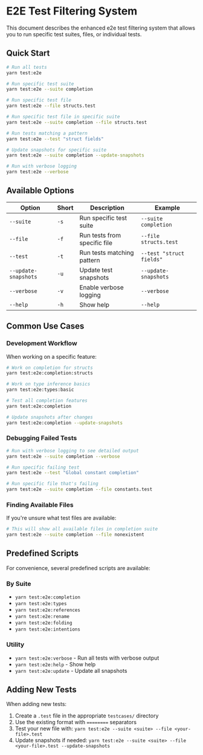 # E2E Test Filtering System

This document describes the enhanced e2e test filtering system that allows you to run specific test suites, files, or
individual tests.

## Quick Start

```bash
# Run all tests
yarn test:e2e

# Run specific test suite
yarn test:e2e --suite completion

# Run specific test file
yarn test:e2e --file structs.test

# Run specific test file in specific suite
yarn test:e2e --suite completion --file structs.test

# Run tests matching a pattern
yarn test:e2e --test "struct fields"

# Update snapshots for specific suite
yarn test:e2e --suite completion --update-snapshots

# Run with verbose logging
yarn test:e2e --verbose
```

## Available Options

| Option               | Short | Description                  | Example                  |
| -------------------- | ----- | ---------------------------- | ------------------------ |
| `--suite`            | `-s`  | Run specific test suite      | `--suite completion`     |
| `--file`             | `-f`  | Run tests from specific file | `--file structs.test`    |
| `--test`             | `-t`  | Run tests matching pattern   | `--test "struct fields"` |
| `--update-snapshots` | `-u`  | Update test snapshots        | `--update-snapshots`     |
| `--verbose`          | `-v`  | Enable verbose logging       | `--verbose`              |
| `--help`             | `-h`  | Show help                    | `--help`                 |

## Common Use Cases

### Development Workflow

When working on a specific feature:

```bash
# Work on completion for structs
yarn test:e2e:completion:structs

# Work on type inference basics
yarn test:e2e:types:basic

# Test all completion features
yarn test:e2e:completion

# Update snapshots after changes
yarn test:e2e:completion --update-snapshots
```

### Debugging Failed Tests

```bash
# Run with verbose logging to see detailed output
yarn test:e2e --suite completion --verbose

# Run specific failing test
yarn test:e2e --test "Global constant completion"

# Run specific file that's failing
yarn test:e2e --suite completion --file constants.test
```

### Finding Available Files

If you're unsure what test files are available:

```bash
# This will show all available files in completion suite
yarn test:e2e --suite completion --file nonexistent
```

## Predefined Scripts

For convenience, several predefined scripts are available:

### By Suite

- `yarn test:e2e:completion`
- `yarn test:e2e:types`
- `yarn test:e2e:references`
- `yarn test:e2e:rename`
- `yarn test:e2e:folding`
- `yarn test:e2e:intentions`

### Utility

- `yarn test:e2e:verbose` - Run all tests with verbose output
- `yarn test:e2e:help` - Show help
- `yarn test:e2e:update` - Update all snapshots

## Adding New Tests

When adding new tests:

1. Create a `.test` file in the appropriate `testcases/` directory
2. Use the existing format with `========` separators
3. Test your new file with: `yarn test:e2e --suite <suite> --file <your-file>.test`
4. Update snapshots if needed: `yarn test:e2e --suite <suite> --file <your-file>.test --update-snapshots`
